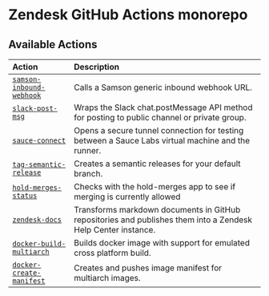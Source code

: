 # Zendesk GitHub Actions monorepo

## Available Actions

| Action | Description |
| :----- | :---------- |
| [`samson-inbound-webhook`](samson-inbound-webhook) | Calls a Samson generic inbound webhook URL. |
| [`slack-post-msg`](slack-post-msg) | Wraps the Slack chat.postMessage API method for posting to public channel or private group. |
| [`sauce-connect`](sauce-connect) | Opens a secure tunnel connection for testing between a Sauce Labs virtual machine and the runner. |
| [`tag-semantic-release`](tag-semantic-release) | Creates a semantic releases for your default branch. |
| [`hold-merges-status`](hold-merges-status) | Checks with the hold-merges app to see if merging is currently allowed |
| [`zendesk-docs`](zendesk-docs) | Transforms markdown documents in GitHub repositories and publishes them into a Zendesk Help Center instance. |
| [`docker-build-multiarch`](docker-build-multiarch) | Builds docker image with support for emulated cross platform build. |
| [`docker-create-manifest`](docker-create-manifest) | Creates and pushes image manifest for multiarch images. |

